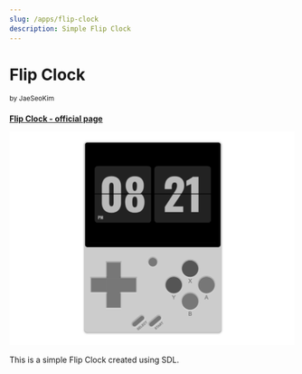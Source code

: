 ```yaml
---
slug: /apps/flip-clock
description: Simple Flip Clock
---
```


# Flip Clock

<sup>by JaeSeoKim</sup>

[**Flip Clock - official page**](https://github.com/JaeSeoKim/sdl-flip-clock)

![Flip Clock Preview](https://raw.githubusercontent.com/JaeSeoKim/sdl-flip-clock/main/.github/docs/preview.png)

This is a simple Flip Clock created using SDL.
